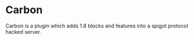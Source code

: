 Carbon
======

Carbon is a plugin which adds 1.8 blocks and features into a spigot protocol hacked server.
